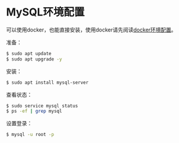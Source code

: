 # MySQL环境配置

可以使用docker，也能直接安装，使用docker请先阅读[docker环境配置](https://github.com/zihan987/wsl2-config/blob/main/WSL2-Docs/3.%E5%BC%80%E5%8F%91%E5%B7%A5%E5%85%B7%E7%9A%84%E4%BD%BF%E7%94%A8/3.3%20Docker.md)。

准备：

```bash
$ sudo apt update
$ sudo apt upgrade -y
```

安装：

```bash
$ sudo apt install mysql-server
```

查看状态：

```bash
$ sudo service mysql status
$ ps -ef | grep mysql
```

设置登录：

```bash
$ mysql -u root -p
```

